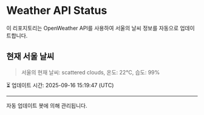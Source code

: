 
# Weather API Status

이 리포지토리는 OpenWeather API를 사용하여 서울의 날씨 정보를 자동으로 업데이트합니다.

## 현재 서울 날씨
> 서울의 현재 날씨: scattered clouds, 온도: 22°C, 습도: 99%

⏳ 업데이트 시간: 2025-09-16 15:19:47 (UTC)

---
자동 업데이트 봇에 의해 관리됩니다.
